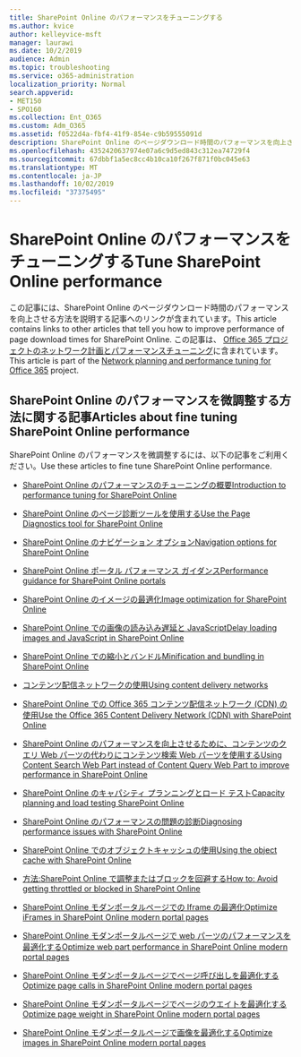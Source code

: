 ```yaml
---
title: SharePoint Online のパフォーマンスをチューニングする
ms.author: kvice
author: kelleyvice-msft
manager: laurawi
ms.date: 10/2/2019
audience: Admin
ms.topic: troubleshooting
ms.service: o365-administration
localization_priority: Normal
search.appverid:
- MET150
- SPO160
ms.collection: Ent_O365
ms.custom: Adm_O365
ms.assetid: f0522d4a-fbf4-41f9-854e-c9b59555091d
description: SharePoint Online のページダウンロード時間のパフォーマンスを向上させる方法を説明する、他の記事へのリンクが含まれています。
ms.openlocfilehash: 4352420637974e07a6c9d5ed843c312ea74729f4
ms.sourcegitcommit: 67dbbf1a5ec8cc4b10ca10f267f871f0bc045e63
ms.translationtype: MT
ms.contentlocale: ja-JP
ms.lasthandoff: 10/02/2019
ms.locfileid: "37375495"
---
```

# <a name="tune-sharepoint-online-performance"></a><span data-ttu-id="ceeac-103">SharePoint Online のパフォーマンスをチューニングする</span><span class="sxs-lookup"><span data-stu-id="ceeac-103">Tune SharePoint Online performance</span></span>

<span data-ttu-id="ceeac-104">この記事には、SharePoint Online のページダウンロード時間のパフォーマンスを向上させる方法を説明する記事へのリンクが含まれています。</span><span class="sxs-lookup"><span data-stu-id="ceeac-104">This article contains links to other articles that tell you how to improve performance of page download times for SharePoint Online.</span></span> <span data-ttu-id="ceeac-105">この記事は、 [Office 365 プロジェクトのネットワーク計画とパフォーマンスチューニング](https://aka.ms/tune)に含まれています。</span><span class="sxs-lookup"><span data-stu-id="ceeac-105">This article is part of the [Network planning and performance tuning for Office 365](https://aka.ms/tune) project.</span></span>

## <a name="articles-about-fine-tuning-sharepoint-online-performance"></a><span data-ttu-id="ceeac-106">SharePoint Online のパフォーマンスを微調整する方法に関する記事</span><span class="sxs-lookup"><span data-stu-id="ceeac-106">Articles about fine tuning SharePoint Online performance</span></span>

<span data-ttu-id="ceeac-107">SharePoint Online のパフォーマンスを微調整するには、以下の記事をご利用ください。</span><span class="sxs-lookup"><span data-stu-id="ceeac-107">Use these articles to fine tune SharePoint Online performance.</span></span>
  
- [<span data-ttu-id="ceeac-108">SharePoint Online のパフォーマンスのチューニングの概要</span><span class="sxs-lookup"><span data-stu-id="ceeac-108">Introduction to performance tuning for SharePoint Online</span></span>](introduction-to-performance-tuning-for-sharepoint-online.md)

- [<span data-ttu-id="ceeac-109">SharePoint Online のページ診断ツールを使用する</span><span class="sxs-lookup"><span data-stu-id="ceeac-109">Use the Page Diagnostics tool for SharePoint Online</span></span>](page-diagnostics-for-spo.md)

- [<span data-ttu-id="ceeac-110">SharePoint Online のナビゲーション オプション</span><span class="sxs-lookup"><span data-stu-id="ceeac-110">Navigation options for SharePoint Online</span></span>](navigation-options-for-sharepoint-online.md)

- [<span data-ttu-id="ceeac-111">SharePoint Online ポータル パフォーマンス ガイダンス</span><span class="sxs-lookup"><span data-stu-id="ceeac-111">Performance guidance for SharePoint Online portals</span></span>](https://docs.microsoft.com/en-us/sharepoint/dev/solution-guidance/portal-performance)

- [<span data-ttu-id="ceeac-112">SharePoint Online のイメージの最適化</span><span class="sxs-lookup"><span data-stu-id="ceeac-112">Image optimization for SharePoint Online</span></span>](image-optimization-for-sharepoint-online.md)

- [<span data-ttu-id="ceeac-113">SharePoint Online での画像の読み込み遅延と JavaScript</span><span class="sxs-lookup"><span data-stu-id="ceeac-113">Delay loading images and JavaScript in SharePoint Online</span></span>](delay-loading-images-and-javascript-in-sharepoint-online.md)

- [<span data-ttu-id="ceeac-114">SharePoint Online での縮小とバンドル</span><span class="sxs-lookup"><span data-stu-id="ceeac-114">Minification and bundling in SharePoint Online</span></span>](minification-and-bundling-in-sharepoint-online.md)

- [<span data-ttu-id="ceeac-115">コンテンツ配信ネットワークの使用</span><span class="sxs-lookup"><span data-stu-id="ceeac-115">Using content delivery networks</span></span>](using-content-delivery-networks-with-sharepoint-online.md)

- [<span data-ttu-id="ceeac-116">SharePoint Online での Office 365 コンテンツ配信ネットワーク (CDN) の使用</span><span class="sxs-lookup"><span data-stu-id="ceeac-116">Use the Office 365 Content Delivery Network (CDN) with SharePoint Online</span></span>](use-office-365-cdn-with-spo.md)

- [<span data-ttu-id="ceeac-117">SharePoint Online のパフォーマンスを向上させるために、コンテンツのクエリ Web パーツの代わりにコンテンツ検索 Web パーツを使用する</span><span class="sxs-lookup"><span data-stu-id="ceeac-117">Using Content Search Web Part instead of Content Query Web Part to improve performance in SharePoint Online</span></span>](using-content-search-web-part-instead-of-content-query-web-part-to-improve-perfo.md)

- [<span data-ttu-id="ceeac-118">SharePoint Online のキャパシティ プランニングとロード テスト</span><span class="sxs-lookup"><span data-stu-id="ceeac-118">Capacity planning and load testing SharePoint Online</span></span>](capacity-planning-and-load-testing-sharepoint-online.md)

- [<span data-ttu-id="ceeac-119">SharePoint Online のパフォーマンスの問題の診断</span><span class="sxs-lookup"><span data-stu-id="ceeac-119">Diagnosing performance issues with SharePoint Online</span></span>](diagnosing-performance-issues-with-sharepoint-online.md)

- [<span data-ttu-id="ceeac-120">SharePoint Online でのオブジェクトキャッシュの使用</span><span class="sxs-lookup"><span data-stu-id="ceeac-120">Using the object cache with SharePoint Online</span></span>](using-the-object-cache-with-sharepoint-online.md)

- [<span data-ttu-id="ceeac-121">方法:SharePoint Online で調整またはブロックを回避する</span><span class="sxs-lookup"><span data-stu-id="ceeac-121">How to: Avoid getting throttled or blocked in SharePoint Online</span></span>](https://msdn.microsoft.com/en-us/library/office/dn889829.aspx)

- [<span data-ttu-id="ceeac-122">SharePoint Online モダンポータルページでの Iframe の最適化</span><span class="sxs-lookup"><span data-stu-id="ceeac-122">Optimize iFrames in SharePoint Online modern portal pages</span></span>](modern-iframe-optimization.md)

- [<span data-ttu-id="ceeac-123">SharePoint Online モダンポータルページで web パーツのパフォーマンスを最適化する</span><span class="sxs-lookup"><span data-stu-id="ceeac-123">Optimize web part performance in SharePoint Online modern portal pages</span></span>](modern-web-part-optimization.md)

- [<span data-ttu-id="ceeac-124">SharePoint Online モダンポータルページでページ呼び出しを最適化する</span><span class="sxs-lookup"><span data-stu-id="ceeac-124">Optimize page calls in SharePoint Online modern portal pages</span></span>](modern-page-call-optimization.md)

- [<span data-ttu-id="ceeac-125">SharePoint Online モダンポータルページでページのウエイトを最適化する</span><span class="sxs-lookup"><span data-stu-id="ceeac-125">Optimize page weight in SharePoint Online modern portal pages</span></span>](modern-page-weight-optimization.md)

- [<span data-ttu-id="ceeac-126">SharePoint Online モダンポータルページで画像を最適化する</span><span class="sxs-lookup"><span data-stu-id="ceeac-126">Optimize images in SharePoint Online modern portal pages</span></span>](modern-image-optimization.md)

